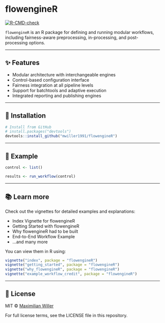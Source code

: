 
# flowengineR

[![R-CMD-check](https://github.com/mwiller1991/flowengineR/actions/workflows/R-CMD-check.yaml/badge.svg)](https://github.com/mwiller1991/flowengineR/actions/workflows/R-CMD-check.yaml)

`flowengineR` is an R package for defining and running modular
workflows, including fairness-aware preprocessing, in-processing, and
post-processing options.

------------------------------------------------------------------------

## ✨ Features

- Modular architecture with interchangeable engines
- Control-based configuration interface
- Fairness integration at all pipeline levels
- Support for batchtools and adaptive execution
- Integrated reporting and publishing engines

------------------------------------------------------------------------

## 🚀 Installation

``` r
# Install from GitHub
# install.packages("devtools")
devtools::install_github("mwiller1991/flowengineR")
```

------------------------------------------------------------------------

## 🧪 Example

``` r
control <- list()

results <- run_workflow(control)
```

------------------------------------------------------------------------

## 📚 Learn more

Check out the vignettes for detailed examples and explanations:

- Index Vignette for flowengineR
- Getting Started with flowengineR
- Why flowengineR had to be built
- End-to-End Workflow Example
- …and many more

You can view them in R using:

``` r
vignette("index", package = "flowengineR")
vignette("getting_started", package = "flowengineR")
vignette("why_flowengineR", package = "flowengineR")
vignette("example_workflow_credit", package = "flowengineR")
```

------------------------------------------------------------------------

## 📄 License

MIT © [Maximilian Willer](mailto:willer.maximilian@googlemail.com)

For full license terms, see the LICENSE file in this repository.
